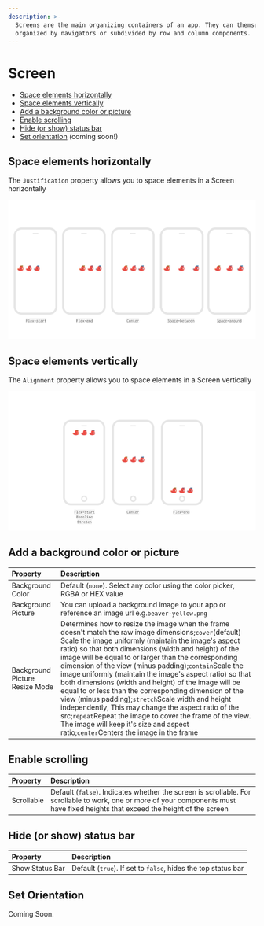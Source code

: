 ```yaml
---
description: >-
  Screens are the main organizing containers of an app. They can themselves be
  organized by navigators or subdivided by row and column components.
---
```


# Screen

* [Space elements horizontally](https://docs.thunkable.com/thunkable-cross-platform/2-create/components/layout/screen#space-elements-horizontally)
* [Space elements vertically](https://docs.thunkable.com/thunkable-cross-platform/2-create/components/layout/screen#space-elements-vertically)
* [Add a background color or picture](https://docs.thunkable.com/thunkable-cross-platform/2-create/components/layout/screen#add-a-background-color-or-picture)
* [Enable scrolling](https://docs.thunkable.com/thunkable-cross-platform/2-create/components/layout/screen#enable-scrolling)
* [Hide \(or show\) status bar](https://docs.thunkable.com/thunkable-cross-platform/2-create/components/layout/screen#hide-or-show-status-bar)
* [Set orientation](https://docs.thunkable.com/thunkable-cross-platform/2-create/components/layout/screen#set-orientation) \(coming soon!\)

## Space elements horizontally

The `Justification` property allows you to space elements in a Screen horizontally

![](../../../../.gitbook/assets/thunkable-documentation-exhibits-64%20%281%29.png)

## Space elements vertically

The `Alignment` property allows you to space elements in a Screen vertically

![](../../../../.gitbook/assets/spacing-fig-2.png)

## Add a background color or picture

| Property | Description |
| :--- | :--- |
| Background Color | Default \(`none`\). Select any color using the color picker, RGBA or HEX value |
| Background Picture | You can upload a background image to your app or reference an image url e.g.`beaver-yellow.png` |
| Background Picture Resize Mode | Determines how to resize the image when the frame doesn't match the raw image dimensions;`cover`\(default\) Scale the image uniformly \(maintain the image's aspect ratio\) so that both dimensions \(width and height\) of the image will be equal to or larger than the corresponding dimension of the view \(minus padding\);`contain`Scale the image uniformly \(maintain the image's aspect ratio\) so that both dimensions \(width and height\) of the image will be equal to or less than the corresponding dimension of the view \(minus padding\);`stretch`Scale width and height independently, This may change the aspect ratio of the src;`repeat`Repeat the image to cover the frame of the view. The image will keep it's size and aspect ratio;`center`Centers the image in the frame |

## Enable scrolling

| Property | Description |
| :--- | :--- |
| Scrollable | Default \(`false`\). Indicates whether the screen is scrollable. For scrollable to work, one or more of your components must have fixed heights that exceed the height of the screen |

## Hide \(or show\) status bar

| Property | Description |
| :--- | :--- |
| Show Status Bar | Default \(`true`\). If set to `false`, hides the top status bar |

## Set Orientation

Coming Soon.

